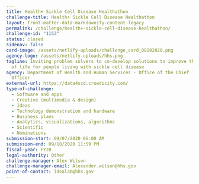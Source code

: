 ```yaml
---
title: Health+ Sickle Cell Disease Healthathon
challenge-title: Health+ Sickle Cell Disease Healthathon
layout: front-matter-data-markdownify-content-legacy
permalink: /challenge/health+-sickle-cell-disease-healthathon/
challenge-id: "1153"
status: closed
sidenav: false
card-image: /assets/netlify-uploads/challenge_card_08202020.png
agency-logo: /assets/netlify-uploads/hhs.png
tagline: Inviting problem solvers to co-develop solutions to improve the quality
  of life for people living with sickle cell disease
agency: Department of Health and Human Services - Office of the Chief Technology
  Officer
external-url: https://data4scd.crowdicity.com/
type-of-challenge:
  - Software and apps
  - Creative (multimedia & design)
  - Ideas
  - Technology demonstration and hardware
  - Business plans
  - Analytics, visualizations, algorithms
  - Scientific
  - Nominations
submission-start: 09/07/2020 06:00 AM
submission-end: 09/18/2020 11:59 PM
fiscal-year: FY20
legal-authority: Other
challenge-manager: Alex Wilson
challenge-manager-email: Alexander.wilson@hhs.gov
point-of-contact: idealab@hhs.gov
---
```

